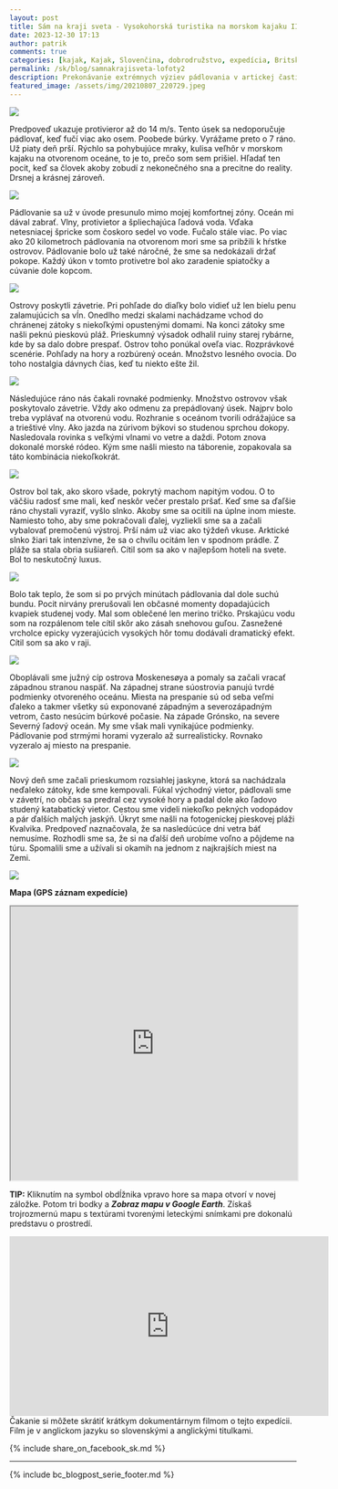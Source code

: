 ```yaml
---
layout: post
title: Sám na kraji sveta - Vysokohorská turistika na morskom kajaku II
date: 2023-12-30 17:13
author: patrik
comments: true
categories: [kajak, Kajak, Slovenčina, dobrodružstvo, expedícia, Britská Kolumbia, Kanada, medveď, tuleň, veľryba, outdoor]
permalink: /sk/blog/samnakrajisveta-lofoty2
description: Prekonávanie extrémnych výziev pádlovania v artickej časti severného Atlantiku. Silný protivietor, vlny trieštiace sa o kajak, a strach. Neprestávajúci dážď, premočená výstroj a diskomfort. Ale aj výhľady hôr, arktická príroda a spokojnosť. Slnko ako brána do iného sveta. Hľadanie úkrytu, fyzicky náročné pádlovanie a prekonávanie limitov na jednom z najkrajších miest na Zemi.
featured_image: /assets/img/20210807_220729.jpeg
---
```

![](/assets/img/84004fad0c79fadf6e33d2fddaad8c71_35851.jpeg)

Predpoveď ukazuje protivieror až do 14 m/s. Tento úsek sa nedoporučuje pádlovať, keď fučí viac ako osem. Poobede búrky. Vyrážame preto o 7 ráno. Už piaty deň prší. Rýchlo sa pohybujúce mraky, kulisa veľhôr v morskom kajaku na otvorenom oceáne, to je to, prečo som sem prišiel. Hľadať ten pocit, keď sa človek akoby zobudí z nekonečného sna a precitne do reality. Drsnej a krásnej zároveň.

![](/assets/img/20210804_144353.jpeg)

Pádlovanie sa už v úvode presunulo mimo mojej komfortnej zóny. Oceán mi dával zabrať. Vlny, protivietor a špliechajúca ľadová voda. Vďaka netesniacej špricke som čoskoro sedel vo vode. Fučalo stále viac. Po viac ako 20 kilometroch pádlovania na otvorenom mori sme sa pribžili k hŕstke ostrovov. Pádlovanie bolo už také náročné, že sme sa nedokázali držať pokope. Každý úkon v tomto protivetre bol ako zaradenie spiatočky a cúvanie dole kopcom.

![](/assets/img/20210804_160609.jpeg)

Ostrovy poskytli závetrie. Pri pohľade do diaľky bolo vidieť už len bielu penu zalamujúcich sa vĺn. Onedlho medzi skalami nachádzame vchod do chránenej zátoky s niekoľkými opustenými domami. Na konci zátoky sme našli peknú pieskovú pláž. Prieskumný výsadok odhalil ruiny starej rybárne, kde by sa dalo dobre prespať. Ostrov toho ponúkal oveľa viac. Rozprávkové scenérie. Pohľady na hory a rozbúrený oceán. Množstvo lesného ovocia. Do toho nostalgia dávnych čias, keď tu niekto ešte žil.

![](/assets/img/20210804_132839.jpeg)

Následujúce ráno nás čakali rovnaké podmienky. Množstvo ostrovov však poskytovalo závetrie. Vždy ako odmenu za prepádlovaný úsek. Najprv bolo treba vyplávať na otvorenú vodu. Rozhranie s oceánom tvorili odrážajúce sa a trieštivé vlny. Ako jazda na zúrivom býkovi so studenou sprchou dokopy. Nasledovala rovinka s veľkými vlnami vo vetre a daždi. Potom znova dokonalé morské ródeo. Kým sme našli miesto na táborenie, zopakovala sa táto kombinácia niekoľkokrát.

![](/assets/img/20210818_214627_352.jpeg)

Ostrov bol tak, ako skoro všade, pokrytý machom napitým vodou. O to väčšiu radosť sme mali, keď neskôr večer prestalo pršať. Keď sme sa ďaľšie ráno chystali vyraziť, vyšlo slnko. Akoby sme sa ocitili na úplne inom mieste. Namiesto toho, aby sme pokračovali ďalej, vyzliekli sme sa a začali vybalovať premočenú výstroj. Prší nám už viac ako týždeň vkuse. Arktické slnko žiari tak intenzívne, že sa o chvílu ocitám len v spodnom prádle. Z pláže sa stala obria sušiareň. Cítil som sa ako v najlepšom hoteli na svete. Bol to neskutočný luxus. 

![](/assets/img/20210808_115125.jpeg)

Bolo tak teplo, že som si po prvých minútach pádlovania dal dole suchú bundu. Pocit nirvány prerušovali len občasné momenty dopadajúcich kvapiek studenej vody. Mal som oblečené len merino tričko. Prskajúcu vodu som na rozpálenom tele cítil skôr ako zásah snehovou guľou. Zasnežené vrcholce epicky vyzerajúcich vysokých hôr tomu dodávali dramatický efekt. Cítil som sa ako v raji.

![](/assets/img/20210807_220729.jpeg)

Oboplávali sme južný cíp ostrova Moskenesøya a pomaly sa začali vracať západnou stranou naspäť. Na západnej strane súostrovia panujú tvrdé podmienky otvoreného oceánu. Miesta na prespanie sú od seba veľmi ďaleko a takmer všetky sú exponované západným a severozápadným vetrom, často nesúcim búrkové počasie. Na západe Grónsko, na severe Severný ľadový oceán. My sme však mali vynikajúce podmienky. Pádlovanie pod strmými horami vyzeralo až surrealisticky. Rovnako vyzeralo aj miesto na prespanie.

![](/assets/img/20210808_171634.jpeg)

Nový deň sme začali prieskumom rozsiahlej jaskyne, ktorá sa nachádzala neďaleko zátoky, kde sme kempovali. Fúkal východný vietor, pádlovali sme v závetrí, no občas sa predral cez vysoké hory a padal dole ako ľadovo studený katabatický vietor. Cestou sme videli niekoľko pekných vodopádov a pár ďalších malých jaskýň. Úkryt sme našli na fotogenickej pieskovej pláži Kvalvika. Predpoveď naznačovala, že sa nasledúcúce dni vetra báť nemusíme. Rozhodli sme sa, že si na ďalší deň urobíme voľno a pôjdeme na túru. Spomalili sme a užívali si okamih na jednom z najkrajších miest na Zemi.

![](/assets/img/map-lof-5.jpg)

**Mapa (GPS záznam expedície)**  
<iframe src="https://www.google.com/maps/d/embed?mid=1uvY8m_irvSvAgxb1ynELVqx_Ua9ZCkY&ehbc=2E312F" width="100%" height="480"></iframe>

**TIP:** Kliknutím na symbol obdĺžnika vpravo hore sa mapa otvorí v novej záložke. Potom tri bodky a ***Zobraz mapu v Google Earth***. Získaš trojrozmernú mapu s textúrami tvorenými leteckými snímkami pre dokonalú predstavu o prostredí.   

<iframe width="560" height="315" src="https://www.youtube.com/embed/BV9OnfBjgkk" title="The Lofoten Islands Circumnavigation" frameborder="0" allow="accelerometer; autoplay; clipboard-write; encrypted-media; gyroscope; picture-in-picture" allowfullscreen></iframe>
Čakanie si môžete skrátiť krátkym dokumentárnym filmom o tejto expedícii. Film je v anglickom jazyku so slovenskými a anglickými titulkami.

{% include share_on_facebook_sk.md %}

---

{% include bc_blogpost_serie_footer.md %}